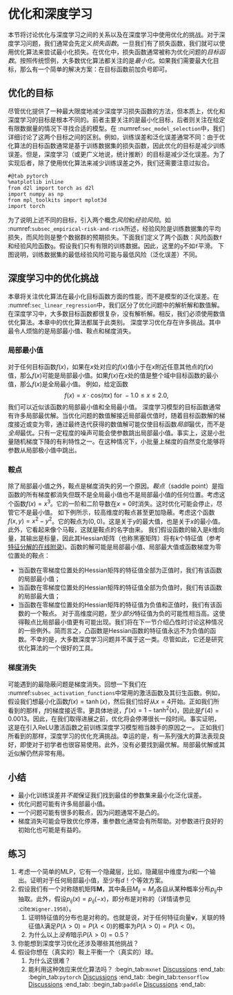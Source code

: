 # 优化和深度学习
本节将讨论优化与深度学习之间的关系以及在深度学习中使用优化的挑战。对于深度学习问题，我们通常会先定义*损失函数*。一旦我们有了损失函数，我们就可以使用优化算法来尝试最小化损失。在优化中，损失函数通常被称为优化问题的*目标函数*。按照传统惯例，大多数优化算法都关注的是*最小化*。如果我们需要最大化目标，那么有一个简单的解决方案：在目标函数前加负号即可。
## 优化的目标
尽管优化提供了一种最大限度地减少深度学习损失函数的方法，但本质上，优化和深度学习的目标是根本不同的。前者主要关注的是最小化目标，后者则关注在给定有限数据量的情况下寻找合适的模型。在 :numref:`sec_model_selection`中，我们详细讨论了这两个目标之间的区别。例如，训练误差和泛化误差通常不同：由于优化算法的目标函数通常是基于训练数据集的损失函数，因此优化的目标是减少训练误差。但是，深度学习（或更广义地说，统计推断）的目标是减少泛化误差。为了实现后者，除了使用优化算法来减少训练误差之外，我们还需要注意过拟合。
```{.python .input}
#@tab pytorch
%matplotlib inline
from d2l import torch as d2l
import numpy as np
from mpl_toolkits import mplot3d
import torch
```
为了说明上述不同的目标，引入两个概念*风险*和*经验风险*。如 :numref:`subsec_empirical-risk-and-risk`所述，经验风险是训练数据集的平均损失，而风险则是整个数据群的预期损失。下面我们定义了两个函数：风险函数`f`和经验风险函数`g`。假设我们只有有限的训练数据。因此，这里的`g`不如`f`平滑。
下图说明，训练数据集的最低经验风险可能与最低风险（泛化误差）不同。
## 深度学习中的优化挑战
本章将关注优化算法在最小化目标函数方面的性能，而不是模型的泛化误差。在 :numref:`sec_linear_regression`中，我们区分了优化问题中的解析解和数值解。在深度学习中，大多数目标函数都很复杂，没有解析解。相反，我们必须使用数值优化算法。本章中的优化算法都属于此类别。
深度学习优化存在许多挑战。其中最令人烦恼的是局部最小值、鞍点和梯度消失。
### 局部最小值
对于任何目标函数$f(x)$，如果在$x$处对应的$f(x)$值小于在$x$附近任意其他点的$f(x)$值，那么$f(x)$可能是局部最小值。如果$f(x)$在$x$处的值是整个域中目标函数的最小值，那么$f(x)$是全局最小值。
例如，给定函数
$$f(x) = x \cdot \text{cos}(\pi x) \text{ for } -1.0 \leq x \leq 2.0,$$
我们可以近似该函数的局部最小值和全局最小值。
深度学习模型的目标函数通常有许多局部最优解。当优化问题的数值解接近局部最优值时，随着目标函数解的梯度接近或变为零，通过最终迭代获得的数值解可能仅使目标函数*局部*最优，而不是*全局*最优。只有一定程度的噪声可能会使参数跳出局部最小值。事实上，这是小批量随机梯度下降的有利特性之一。在这种情况下，小批量上梯度的自然变化能够将参数从局部极小值中跳出。
### 鞍点
除了局部最小值之外，鞍点是梯度消失的另一个原因。*鞍点*（saddle point）是指函数的所有梯度都消失但既不是全局最小值也不是局部最小值的任何位置。考虑这个函数$f(x) = x^3$。它的一阶和二阶导数在$x=0$时消失。这时优化可能会停止，尽管它不是最小值。
如下例所示，较高维度的鞍点甚至更加隐蔽。考虑这个函数$f(x, y) = x^2 - y^2$。它的鞍点为$(0, 0)$。这是关于$y$的最大值，也是关于$x$的最小值。此外，它看起来像个马鞍，这就是鞍点的名字由来。
我们假设函数的输入是$k$维向量，其输出是标量，因此其Hessian矩阵（也称黑塞矩阵）将有$k$个特征值（参考[特征分解的在线附录](https://d2l.ai/chapter_appendix-mathematics-for-deep-learning/eigendecomposition.html))。函数的解可能是局部最小值、局部最大值或函数梯度为零位置处的鞍点：
* 当函数在零梯度位置处的Hessian矩阵的特征值全部为正值时，我们有该函数的局部最小值；
* 当函数在零梯度位置处的Hessian矩阵的特征值全部为负值时，我们有该函数的局部最大值；
* 当函数在零梯度位置处的Hessian矩阵的特征值为负值和正值时，我们有该函数的一个鞍点。
对于高维度问题，至少*部分*特征值为负的可能性相当高。这使得鞍点比局部最小值更有可能出现。我们将在下一节介绍凸性时讨论这种情况的一些例外。简而言之，凸函数是Hessian函数的特征值永远不为负值的函数。不幸的是，大多数深度学习问题并不属于这一类。尽管如此，它还是研究优化算法的一个很好的工具。
### 梯度消失
可能遇到的最隐蔽问题是梯度消失。回想一下我们在 :numref:`subsec_activation_functions`中常用的激活函数及其衍生函数。例如，假设我们想最小化函数$f(x) = \tanh(x)$，然后我们恰好从$x = 4$开始。正如我们所看到的那样，$f$的梯度接近零。更具体地说，$f'(x) = 1 - \tanh^2(x)$，因此是$f'(4) = 0.0013$。因此，在我们取得进展之前，优化将会停滞很长一段时间。事实证明，这是在引入ReLU激活函数之前训练深度学习模型相当棘手的原因之一。
正如我们所看到的那样，深度学习的优化充满挑战。幸运的是，有一系列强大的算法表现良好，即使对于初学者也很容易使用。此外，没有必要找到最优解。局部最优解或其近似解仍然非常有用。
## 小结
* 最小化训练误差并*不能*保证我们找到最佳的参数集来最小化泛化误差。
* 优化问题可能有许多局部最小值。
* 一个问题可能有很多的鞍点，因为问题通常不是凸的。
* 梯度消失可能会导致优化停滞，重参数化通常会有所帮助。对参数进行良好的初始化也可能是有益的。
## 练习
1. 考虑一个简单的MLP，它有一个隐藏层，比如，隐藏层中维度为$d$和一个输出。证明对于任何局部最小值，至少有$d！$个等效方案。
1. 假设我们有一个对称随机矩阵$\mathbf{M}$，其中条目$M_{ij} = M_{ji}$各自从某种概率分布$p_{ij}$中抽取。此外，假设$p_{ij}(x) = p_{ij}(-x)$，即分布是对称的（详情请参见 :cite:`Wigner.1958`）。
    1. 证明特征值的分布也是对称的。也就是说，对于任何特征向量$\mathbf{v}$，关联的特征值$\lambda$满足$P(\lambda > 0) = P(\lambda < 0)$的概率为$P(\lambda > 0) = P(\lambda < 0)$。
    1. 为什么以上*没有*暗示$P(\lambda > 0) = 0.5$？
1. 你能想到深度学习优化还涉及哪些其他挑战？
1. 假设你想在（真实的）鞍上平衡一个（真实的）球。
    1. 为什么这很难？
    1. 能利用这种效应来优化算法吗？
:begin_tab:`mxnet`
[Discussions](https://discuss.d2l.ai/t/3840)
:end_tab:
:begin_tab:`pytorch`
[Discussions](https://discuss.d2l.ai/t/3841)
:end_tab:
:begin_tab:`tensorflow`
[Discussions](https://discuss.d2l.ai/t/3842)
:end_tab:
:begin_tab:`paddle`
[Discussions](https://discuss.d2l.ai/t/11846)
:end_tab: